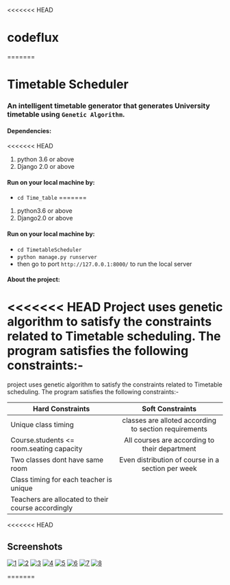 <<<<<<< HEAD
# codeflux
=======
# Timetable Scheduler
### An intelligent timetable generator that generates University timetable using `Genetic Algorithm`.

#### Dependencies:
<<<<<<< HEAD
 1. python 3.6 or above
 2. Django 2.0 or above

#### Run on your local machine by:
* `cd Time_table`
=======
 1. python3.6 or above
 2. Django2.0 or above

#### Run on your local machine by:
* `cd TimetableScheduler`
* `python manage.py runserver`
* then go to port `http://127.0.0.1:8000/` to run the local server

#### About the project:
<<<<<<< HEAD
Project uses genetic algorithm to satisfy the constraints related to Timetable scheduling. The program satisfies the following constraints:-
=======
project uses genetic algorithm to satisfy the constraints related to Timetable scheduling. The program satisfies the following constraints:-

| Hard Constraints                                  | Soft Constraints                                     |
| --------------------------------------------------|:----------------------------------------------------:|
| Unique class timing                               | classes are alloted according to section requirements|
| Course.students <= room.seating capacity          | All courses are according to their department        |
| Two classes dont have same room                   | Even distribution of course in a section per week    |
| Class timing for each teacher is unique           |
| Teachers are allocated to their course accordingly|

<<<<<<< HEAD
## Screenshots

[![1](./assets/img/1.png)](#)
[![2](./assets/img/2.png)](#)
[![3](./assets/img/3.png)](#)
[![4](./assets/img/4.png)](#)
[![5](./assets/img/5.png)](#)
[![6](./assets/img/6.png)](#)
[![7](./assets/img/7.png)](#)
[![8](./assets/img/8.png)](#)

=======
